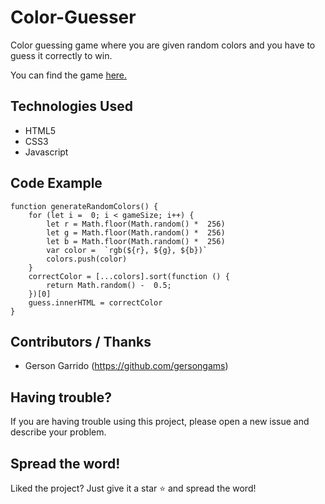 
# Color-Guesser 

Color guessing game where you are given random colors and you have to guess it correctly to win.

You can find the game [here.](https://shubham0812.github.io/Color-Guesser/)



## Technologies Used
- HTML5
- CSS3
- Javascript


## Code Example

    function generateRandomColors() {
	    for (let i =  0; i < gameSize; i++) {
		    let r = Math.floor(Math.random() *  256)
		    let g = Math.floor(Math.random() *  256)
		    let b = Math.floor(Math.random() *  256)
		    var color =  `rgb(${r}, ${g}, ${b})`
		    colors.push(color)
	    }
	    correctColor = [...colors].sort(function () {
		    return Math.random() -  0.5;
	    })[0]
	    guess.innerHTML = correctColor
    }
    
    
## Contributors / Thanks

 - Gerson Garrido (https://github.com/gersongams)

## Having trouble?
If you are having trouble using this project, please open a new issue and describe your problem.

## Spread the word!
Liked the project? Just give it a star ⭐️ and spread the word!


